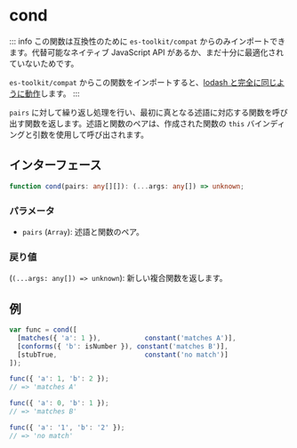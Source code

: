 # cond

::: info
この関数は互換性のために `es-toolkit/compat` からのみインポートできます。代替可能なネイティブ JavaScript API があるか、まだ十分に最適化されていないためです。

`es-toolkit/compat` からこの関数をインポートすると、[lodash と完全に同じように動作](../../../compatibility.md)します。
:::

`pairs` に対して繰り返し処理を行い、最初に真となる述語に対応する関数を呼び出す関数を返します。述語と関数のペアは、作成された関数の `this` バインディングと引数を使用して呼び出されます。

## インターフェース

```typescript
function cond(pairs: any[][]): (...args: any[]) => unknown;
```

### パラメータ

- `pairs` (`Array`): 述語と関数のペア。

### 戻り値

(`(...args: any[]) => unknown`): 新しい複合関数を返します。

## 例

```typescript
var func = cond([
  [matches({ 'a': 1 }),           constant('matches A')],
  [conforms({ 'b': isNumber }), constant('matches B')],
  [stubTrue,                      constant('no match')]
]);

func({ 'a': 1, 'b': 2 });
// => 'matches A'

func({ 'a': 0, 'b': 1 });
// => 'matches B'

func({ 'a': '1', 'b': '2' });
// => 'no match'
```
